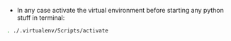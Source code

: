 - In any case activate the virtual environment before starting any python stuff in terminal:
```bash
. ./.virtualenv/Scripts/activate
```